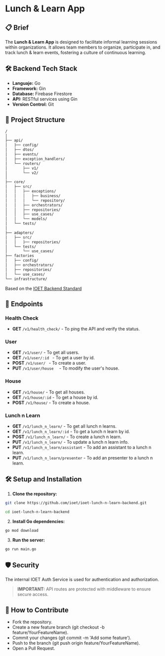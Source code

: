 # Lunch & Learn App

## 📋 Brief
The **Lunch & Learn App** is designed to facilitate informal learning sessions within organizations. It allows team members to organize, participate in, and track lunch & learn events, fostering a culture of continuous learning.

## 🛠️ Backend Tech Stack
- **Languaje:** Go
- **Framework:** Gin
- **Database:** Firebase Firestore
- **API:** RESTful services using Gin
- **Version Control:** Git

## 📂 Project Structure

```bash
/
│
├── api/
│   ├── config/
│   ├── dtos/
│   ├── events/
│   ├── exception_handlers/
│   └── routers/
│       ├── v1/
│       └── v2/
│
├── core/
│   ├── src/
│   │   ├── exceptions/
│   │   │   ├── business/
│   │   │   └── repository/
│   │   ├── orchestrators/
│   │   ├── repositories/
│   │   ├── use_cases/
│   │   └── models/
│   └── tests/
│
├── adapters/
│   ├── src/
│   │   ├── repositories/
│   └── tests/
│       └── use_cases/
├── factories
│   ├── config/
│   ├── orchestrators/
│   ├── repositories/
│   └── use_cases/
└── infrastructure/
```
Based on the [IOET Backend Standard](https://www.notion.so/ioet/Backend-Directory-Structure-4629fa856ff0400d9665a9c8cc8c1685)

## 🚀 Endpoints
### **Health Check**
- **GET** `/v1/health_check/` - To ping the API and verify the status.

### **User**
- **GET** `/v1/user/` - To get all users.
- **GET** `/v1/user/:id ` - To get a user by id.
- **POST** `/v1/user/ ` - To create a user.
- **PUT** `/v1/user/house  ` - To modify the user's house.

### **House**
- **GET** `/v1/house/` - To get all houses.
- **GET** `/v1/house/:id` - To get a house by id.
- **POST** `/v1/house/` - To create a house.

### **Lunch n Learn**
- **GET** `/v1/lunch_n_learn/` - To get all lunch n learns.
- **GET** `/v1/lunch_n_learn/:id` - To get a lunch n learn by id.
- **POST** `/v1/lunch_n_learn/` - To create a lunch n learn.
- **PUT** `/v1/lunch_n_learn/` - To update a lunch n learn info.
- **PUT** `/v1/lunch_n_learn/assistant` - To add an assistant to a lunch n learn.
- **PUT** `/v1/lunch_n_learn/presenter` - To add an presenter to a lunch n learn.


## 🛠️ Setup and Installation
1. **Clone the repository:**
  ```bash 
  git clone https://github.com/ioet/ioet-lunch-n-learn-backend.git

  cd ioet-lunch-n-learn-backend
  ```

2. **Install Go dependencies:**
  ```bash
  go mod download
  ```

3. **Run the server:**
  ```bash
  go run main.go
  ```

## 🛡️ Security
The internal IOET Auth Service is used for authentication and authorization.

> **__IMPORTANT:__** API routes are protected with middleware to ensure secure access.

## 🤝 How to Contribute
- Fork the repository.
- Create a new feature branch (git checkout -b feature/YourFeatureName).
- Commit your changes (git commit -m 'Add some feature').
- Push to the branch (git push origin feature/YourFeatureName).
- Open a Pull Request.

